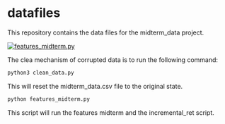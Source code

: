 # datafiles

This repository contains the data files for the midterm_data project.

[![features_midterm.py](https://github.com/teamsafi/datafiles/actions/workflows/actions.yml/badge.svg)](https://github.com/teamsafi/datafiles/actions/workflows/actions.yml)

The clea mechanism of corrupted data is to run the following command:

```bash
python3 clean_data.py
```

This will reset the midterm_data.csv file to the original state.

```bash
python features_midterm.py
```

This script will run the features midterm and the incremental_ret script.

